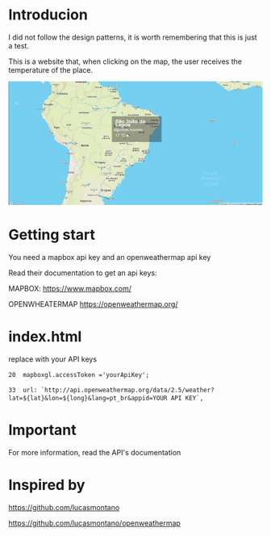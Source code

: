 # Introducion

I did not follow the design patterns, it is worth remembering that this is just a test.

This is a website that, when clicking on the map, the user receives the temperature of the place.


<img src="https://github.com/adailtonmoura/openweathermap/blob/master/img.png">

# Getting start 

You need a mapbox api key and an openweathermap api key

Read their documentation to get an api keys:

MAPBOX: https://www.mapbox.com/

OPENWHEATERMAP https://openweathermap.org/

# index.html 

replace with your API keys

```
20  mapboxgl.accessToken ='yourApiKey';
```
```
33  url: `http://api.openweathermap.org/data/2.5/weather?lat=${lat}&lon=${long}&lang=pt_br&appid=YOUR API KEY`,
```

# Important

  For more information, read the API's documentation
  
  # Inspired by 
  
  https://github.com/lucasmontano
  
  https://github.com/lucasmontano/openweathermap
